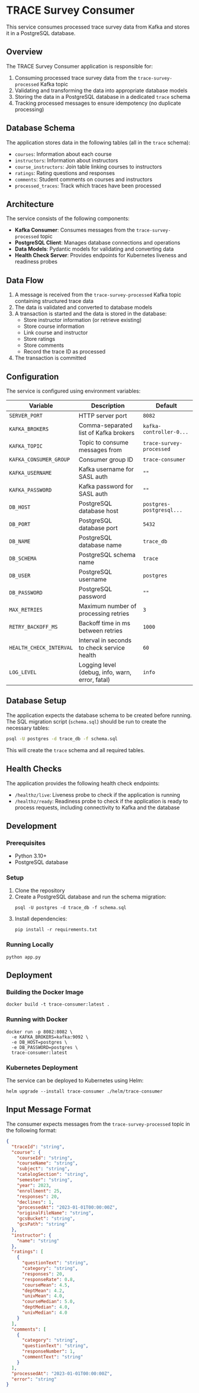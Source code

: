 # TRACE Survey Consumer

This service consumes processed trace survey data from Kafka and stores it in a PostgreSQL database.

## Overview

The TRACE Survey Consumer application is responsible for:

1. Consuming processed trace survey data from the `trace-survey-processed` Kafka topic
2. Validating and transforming the data into appropriate database models
3. Storing the data in a PostgreSQL database in a dedicated `trace` schema
4. Tracking processed messages to ensure idempotency (no duplicate processing)

## Database Schema

The application stores data in the following tables (all in the `trace` schema):

- `courses`: Information about each course
- `instructors`: Information about instructors
- `course_instructors`: Join table linking courses to instructors
- `ratings`: Rating questions and responses
- `comments`: Student comments on courses and instructors
- `processed_traces`: Track which traces have been processed

## Architecture

The service consists of the following components:

- **Kafka Consumer**: Consumes messages from the `trace-survey-processed` topic
- **PostgreSQL Client**: Manages database connections and operations
- **Data Models**: Pydantic models for validating and converting data
- **Health Check Server**: Provides endpoints for Kubernetes liveness and readiness probes

## Data Flow

1. A message is received from the `trace-survey-processed` Kafka topic containing structured trace data
2. The data is validated and converted to database models
3. A transaction is started and the data is stored in the database:
   - Store instructor information (or retrieve existing)
   - Store course information
   - Link course and instructor
   - Store ratings
   - Store comments
   - Record the trace ID as processed
4. The transaction is committed

## Configuration

The service is configured using environment variables:

| Variable | Description | Default |
|----------|-------------|---------|
| `SERVER_PORT` | HTTP server port | `8082` |
| `KAFKA_BROKERS` | Comma-separated list of Kafka brokers | `kafka-controller-0...` |
| `KAFKA_TOPIC` | Topic to consume messages from | `trace-survey-processed` |
| `KAFKA_CONSUMER_GROUP` | Consumer group ID | `trace-consumer` |
| `KAFKA_USERNAME` | Kafka username for SASL auth | `""` |
| `KAFKA_PASSWORD` | Kafka password for SASL auth | `""` |
| `DB_HOST` | PostgreSQL database host | `postgres-postgresql...` |
| `DB_PORT` | PostgreSQL database port | `5432` |
| `DB_NAME` | PostgreSQL database name | `trace_db` |
| `DB_SCHEMA` | PostgreSQL schema name | `trace` |
| `DB_USER` | PostgreSQL username | `postgres` |
| `DB_PASSWORD` | PostgreSQL password | `""` |
| `MAX_RETRIES` | Maximum number of processing retries | `3` |
| `RETRY_BACKOFF_MS` | Backoff time in ms between retries | `1000` |
| `HEALTH_CHECK_INTERVAL` | Interval in seconds to check service health | `60` |
| `LOG_LEVEL` | Logging level (debug, info, warn, error, fatal) | `info` |

## Database Setup

The application expects the database schema to be created before running. The SQL migration script (`schema.sql`) should be run to create the necessary tables:

```bash
psql -U postgres -d trace_db -f schema.sql
```

This will create the `trace` schema and all required tables.

## Health Checks

The application provides the following health check endpoints:

- `/healthz/live`: Liveness probe to check if the application is running
- `/healthz/ready`: Readiness probe to check if the application is ready to process requests, including connectivity to Kafka and the database

## Development

### Prerequisites

- Python 3.10+
- PostgreSQL database

### Setup

1. Clone the repository
2. Create a PostgreSQL database and run the schema migration:
   ```
   psql -U postgres -d trace_db -f schema.sql
   ```
3. Install dependencies:
   ```
   pip install -r requirements.txt
   ```

### Running Locally

```
python app.py
```

## Deployment

### Building the Docker Image

```
docker build -t trace-consumer:latest .
```

### Running with Docker

```
docker run -p 8082:8082 \
  -e KAFKA_BROKERS=kafka:9092 \
  -e DB_HOST=postgres \
  -e DB_PASSWORD=postgres \
  trace-consumer:latest
```

### Kubernetes Deployment

The service can be deployed to Kubernetes using Helm:

```
helm upgrade --install trace-consumer ./helm/trace-consumer
```

## Input Message Format

The consumer expects messages from the `trace-survey-processed` topic in the following format:

```json
{
  "traceId": "string",
  "course": {
    "courseId": "string",
    "courseName": "string",
    "subject": "string",
    "catalogSection": "string",
    "semester": "string",
    "year": 2023,
    "enrollment": 25,
    "responses": 20,
    "declines": 1,
    "processedAt": "2023-01-01T00:00:00Z",
    "originalFileName": "string",
    "gcsBucket": "string",
    "gcsPath": "string"
  },
  "instructor": {
    "name": "string"
  },
  "ratings": [
    {
      "questionText": "string",
      "category": "string",
      "responses": 20,
      "responseRate": 0.8,
      "courseMean": 4.5,
      "deptMean": 4.2,
      "univMean": 4.0,
      "courseMedian": 5.0,
      "deptMedian": 4.0,
      "univMedian": 4.0
    }
  ],
  "comments": [
    {
      "category": "string",
      "questionText": "string",
      "responseNumber": 1,
      "commentText": "string"
    }
  ],
  "processedAt": "2023-01-01T00:00:00Z",
  "error": "string"
}
```